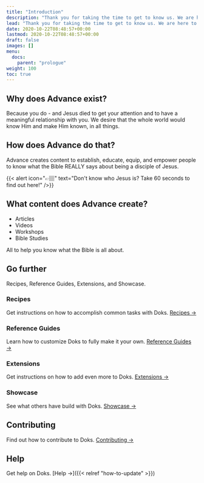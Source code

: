 ```yaml
---
title: "Introduction"
description: "Thank you for taking the time to get to know us. We are here to serve you!"
lead: "Thank you for taking the time to get to know us. We are here to serve you!"
date: 2020-10-22T08:48:57+00:00
lastmod: 2020-10-22T08:48:57+00:00
draft: false
images: []
menu:
  docs:
    parent: "prologue"
weight: 100
toc: true
---
```


## Why does Advance exist?

Because you do - and Jesus died to get your attention and to have a meaningful relationship with you. We desire that the whole world would know Him and make Him known, in all things.

## How does Advance do that?

Advance creates content to establish, educate, equip, and empower people to know what the Bible REALLY says about being a disciple of Jesus.

{{< alert icon="👉🏽" text="Don't know who Jesus is? Take 60 seconds to find out here!" />}}

<!-- Step-by-step instructions on how to start a new Doks project. [Tutorial →](https://getdoks.org/tutorial/introduction/) -->

## What content does Advance create?

- Articles
- Videos
- Workshops
- Bible Studies

All to help you know what the Bible is all about.

## Go further

Recipes, Reference Guides, Extensions, and Showcase.

### Recipes

Get instructions on how to accomplish common tasks with Doks. [Recipes →](https://getdoks.org/docs/recipes/project-configuration/)

### Reference Guides

Learn how to customize Doks to fully make it your own. [Reference Guides →](https://getdoks.org/docs/reference-guides/security/)

### Extensions

Get instructions on how to add even more to Doks. [Extensions →](https://getdoks.org/docs/extensions/breadcrumb-navigation/)

### Showcase

See what others have build with Doks. [Showcase →](https://getdoks.org/showcase/electric-blocks/)

## Contributing

Find out how to contribute to Doks. [Contributing →](https://getdoks.org/docs/contributing/how-to-contribute/)

## Help

Get help on Doks. [Help →]({{< relref "how-to-update" >}})
